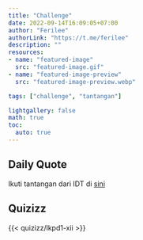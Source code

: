 ```yaml
---
title: "Challenge"
date: 2022-09-14T16:09:05+07:00
author: "Ferilee"
authorLink: "https://t.me/ferilee"
description: ""
resources:
- name: "featured-image"
  src: "featured-image.gif"
- name: "featured-image-preview"
  src: "featured-image-preview.webp"

tags: ["challenge", "tantangan"]

lightgallery: false
math: true
toc:
  auto: true
---
```

## Daily Quote
Ikuti tantangan dari IDT di [sini](https://www.canva.com/brand/join?token=60SrD1bVMZW_MFOfZw9V7Q&brandingVariant=edu&referrer=team-invite)
## Quizizz
{{< quizizz/lkpd1-xii >}}
